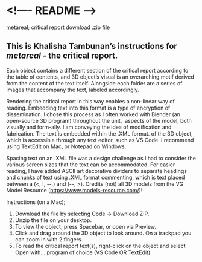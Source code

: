 # <!—- README ——>
metareal; critical report download .zip file



## This is Khalisha Tambunan’s instructions for _metareal_ - the critical report.

Each object contains a different section of the critical report according to the table of contents, and 3D object’s visual is an overarching motif derived from the content of the text itself. Alongside each folder are a series of images that accompany the text, labeled accordingly.

Rendering the critical report in this way enables a non-linear way of reading. Embedding text into this format is a type of encryption of dissemination. I chose this process as I often worked with Blender (an open-source 3D program) throughout the unit,  aspects of the model, both visually and form-ally. I am conveying the idea of modification and fabrication. The text is embedded within the .XML format. of the 3D object, which is accessible through any text editor, such as VS Code. I recommend using TextEdit on Mac, or Notepad on Windows. 

Spacing text on an .XML file was a design challenge as I had to consider the various screen sizes that the text can be accommodated. For easier reading, I have added ASCII art decorative dividers to separate headings and chunks of text using .XML format commenting, which is text placed between a (<, !, --,) and (--, >).
Credits (not) all 3D models from the VG Model Resource (https://www.models-resource.com/)!

Instructions (on a Mac);
1. Download the file by selecting Code -> Download ZIP.
2.  Unzip the file on your desktop.
3. To view the object, press Spacebar, or open via Preview.
4. Click and drag around the 3D object to look around. On a trackpad you can zoom in with 2 fingers.
5. To read the critical report text(s), right-click on the object and select Open with... program of choice (VS Code OR TextEdit)
